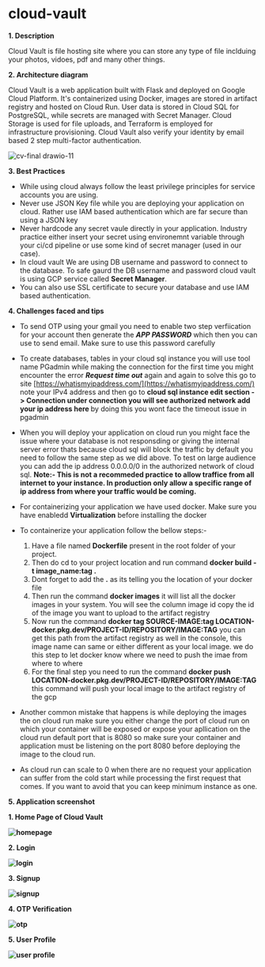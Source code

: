 # cloud-vault

<b>1. Description</b>

Cloud Vault is file hosting site where you can store any type of file inclduing your photos, vidoes, pdf and many other things. 

<b>2. Architecture diagram</b>  

Cloud Vault is a web application built with Flask and deployed on Google Cloud Platform. It's containerized using Docker, images are stored in artifact registry and hosted on Cloud Run. User data is stored in Cloud SQL for PostgreSQL, while secrets are managed with Secret Manager. Cloud Storage is used for file uploads, and Terraform is employed for infrastructure provisioning. Cloud Vault also verify your identity by email based 2 step multi-factor authentication.

![cv-final drawio-11](https://github.com/atharvjoshi34/cloud-vault/assets/109728276/e0ea34e3-c69d-44b9-8e11-56266e874716)

<b>3. Best Practices</b>

- While using cloud always follow the least privilege principles for service accounts you are using.
- Never use JSON Key file while you are deploying your application on cloud. Rather use IAM based authentication which are far secure than using a JSON key
- Never hardcode any secret vaule directly in your application. Industry practice either insert your secret using environemnt variable through your ci/cd pipeline or use some kind of secret manager (used in our case).
- In cloud vault We are using DB username and password to connect to the database. To safe gaurd the DB username and password cloud vault is using GCP service called <b>Secret Manager</b>.
- You can also use SSL certificate to secure your database and use IAM based authentication.

<b>4. Challenges faced and tips</b>

- To send OTP using your gmail you need to enable two step verfiication for your account then generate the ***APP PASSWORD*** which then you can use to send email. Make sure to use this password carefully
- To create databases, tables in your cloud sql instance you will use tool name PGadmin while making the connection for the first time you might encounter the error ***Request time out*** again and again to solve this go to site [https://whatismyipaddress.com/](https://whatismyipaddress.com/) note your IPv4 address and then go to <b>cloud sql instance edit section -> Connection under connection you will see authorized network add your ip address here </b> by doing this you wont face the timeout issue in pgadmin
- When you will deploy your application on cloud run you might face the issue where your database is not responsding or giving the internal server error thats because cloud sql will block the traffic by default you need to follow the same step as we did above. To test on large audience you can add the ip address 0.0.0.0/0 in the authorized network of cloud sql. <b> Note:- This is not a recommeded practice to allow traffice from all internet to your instance. In production only allow a specific range of ip address from where your traffic would be coming.</b>
- For containerizing your application we have used docker. Make sure you have enabledd <b>Virtualization</b> before installing the docker
- To containerize your application follow the bellow steps:-
  <ol>
    <li>Have a file named <b>Dockerfile</b> present in the root folder of your project.</li>
    <li>Then do cd to your project location and run command <b> docker build -t image_name:tag .</b></li>
    <li>Dont forget to add the <b> .</b> as its telling you the location of your docker file</li>
    <li> Then run the command <b>docker images</b> it will list all the docker images in your system. You will see the column image id copy the id of the image you want to upload to the artifact registry</li>
    <li>Now run the command <b>docker tag SOURCE-IMAGE:tag    LOCATION-docker.pkg.dev/PROJECT-ID/REPOSITORY/IMAGE:TAG</b> you can get this path from the artifact registry as well in the console, this image name can same or either different as your local image. we do this step to let docker know where we need to push the imae from where to where</li>
    <li>For the final step you need to run the command <b>docker push LOCATION-docker.pkg.dev/PROJECT-ID/REPOSITORY/IMAGE:TAG</b> this command will push your local image to the artifact registry of the gcp</li>
    </ol>
    
- Another common mistake that happens is while deploying the images the on cloud run make sure you either change the port of cloud run on which your container will be exposed or expose your apllication on the cloud run default port that is 8080 so make sure your container and application must be listening on the port 8080 before deploying the image to the cloud run.
- As cloud run can scale to 0 when there are no request your application can suffer from the cold start while processing the first request that comes. If you want to avoid that you can keep minimum instance as one.

<b>5. Application screenshot</b>

<b>1. Home Page of Cloud Vault<b>

![homepage](https://github.com/atharvjoshi34/cloud-vault/assets/109728276/f8c47ac3-0518-4bf8-8110-72d11c65c7a5)

<b>2. Login<b>

![login](https://github.com/atharvjoshi34/cloud-vault/assets/109728276/28c8b85e-2c5d-403e-88a1-2fb9ff223fa6)

<b>3. Signup</b>

![signup](https://github.com/atharvjoshi34/cloud-vault/assets/109728276/2c7a3596-ea8b-4d0f-8f62-a5061c1fe98a)

<b>4. OTP Verification</b>

![otp](https://github.com/atharvjoshi34/cloud-vault/assets/109728276/a8cf4504-10e2-4b88-9000-5aefed8c5248)

<b>5. User Profile</b>

![user profile](https://github.com/atharvjoshi34/cloud-vault/assets/109728276/dfbd2167-96f3-4c92-b83d-804e395f6104)

























